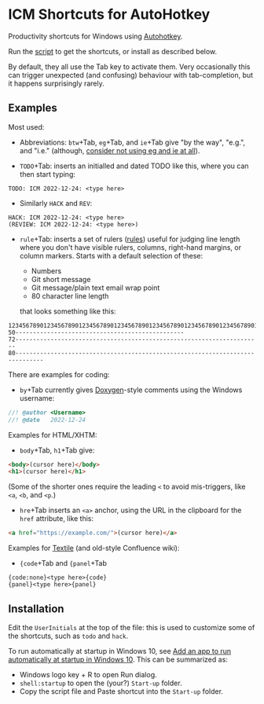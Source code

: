 ICM Shortcuts for AutoHotkey
============================

Productivity shortcuts for Windows using
[Autohotkey](https://www.autohotkey.com/).

Run the [script](ICM-shortcuts.ahk) to get the shortcuts, or install as
described below.

By default, they all use the Tab key to activate them.
Very occasionally this can trigger unexpected (and confusing) behaviour with
tab-completion, but it happens surprisingly rarely.


Examples
--------

Most used:

- Abbreviations: `btw`+Tab, `eg`+Tab, and `ie`+Tab give "by the way", "e.g.",
  and "i.e."
  (although,
  [consider not using eg and ie at all](https://insidegovuk.blog.gov.uk/2016/07/20/changes-to-the-style-guide-no-more-eg-and-ie-etc/)).

- `TODO`+Tab: inserts an initialled and dated TODO like this, where you can
  then start typing:

```console
TODO: ICM 2022-12-24: <type here>
```

- Similarly `HACK` and `REV`:

```console
HACK: ICM 2022-12-24: <type here>
(REVIEW: ICM 2022-12-24: <type here>)
```

- `rule`+Tab: inserts a set of rulers
  ([rules](https://en.wikipedia.org/wiki/Ruler)) useful for judging line length
  where you don't have visible rulers, columns, right-hand margins, or column
  markers. Starts with a default selection of these:

  - Numbers
  - Git short message
  - Git message/plain text email wrap point
  - 80 character line length

  that looks something like this:

```console
12345678901234567890123456789012345678901234567890123456789012345678901234567890
50------------------------------------------------
72----------------------------------------------------------------------
80------------------------------------------------------------------------------
```

There are examples for coding:

- `by`+Tab currently gives [Doxygen](https://www.doxygen.nl/)-style comments
using the Windows username:

```C++
//! @author <Username>
//! @date   2022-12-24
```

Examples for HTML/XHTM:

- `body`+Tab, `h1`+Tab give:

```HTML
<body>(cursor here)</body>
<h1>(cursor here)</h1>
```

(Some of the shorter ones require the leading `<` to avoid mis-triggers, like
`<a`, `<b`, and `<p`.)

- `hre`+Tab inserts an `<a>` anchor, using the URL in the clipboard for the
`href` attribute, like this:

```HTML
<a href="https://example.com/">(cursor here)</a>
```

Examples for [Textile](https://textile-lang.com/)
(and old-style Confluence wiki):

- `{code`+Tab and `{panel`+Tab

```console
{code:none}<type here>{code}
{panel}<type here>{panel}
```


Installation
------------

Edit the `UserInitials` at the top of the file: this is used to customize
some of the shortcuts, such as `todo` and `hack`.

To run automatically at startup in Windows 10, see
[Add an app to run automatically at startup in Windows 10](https://support.microsoft.com/en-us/windows/add-an-app-to-run-automatically-at-startup-in-windows-10-150da165-dcd9-7230-517b-cf3c295d89dd).
This can be summarized as:

- Windows logo key + R to open Run dialog.
- `shell:startup` to open the (your?) `Start-up` folder.
- Copy the script file and Paste shortcut into the `Start-up` folder.
